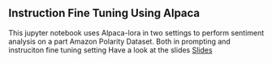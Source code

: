 ## Instruction Fine Tuning Using Alpaca
This jupyter notebook uses Alpaca-lora in two settings to perform sentiment analysis on a part Amazon Polarity Dataset. 
Both in prompting and instruciton fine tuning setting
Have a look at the slides
[Slides](instruction-fine-tuninig-using-alpaca.pdf)
